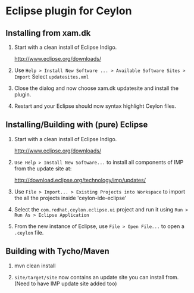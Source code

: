 # Eclipse plugin for Ceylon

## Installing from xam.dk

1. Start with a clean install of Eclipse Indigo.

   <http://www.eclipse.org/downloads/>

2. Use `Help > Install New Software ... > Available Software Sites > Import`
   Select `updatesites.xml`

3. Close the dialog and now choose xam.dk updatesite and install the plugin.

4. Restart and your Eclipse should now syntax highlight Ceylon files.

## Installing/Building with (pure) Eclipse

1.  Start with a clean install of Eclipse Indigo.
    
    <http://www.eclipse.org/downloads/>
    
2.  `Use Help > Install New Software...` to install all 
    components of IMP from the update site at:
    
    <http://download.eclipse.org/technology/imp/updates/>
    
3.  Use `File > Import... > Existing Projects into Workspace` 
    to import the all the projects inside 'ceylon-ide-eclipse'
    
4.  Select the `com.redhat.ceylon.eclipse.ui` project and run it using
    `Run > Run As > Eclipse Application`
    
5.  From the new instance of Eclipse, use `File > Open File...` 
    to open a `.ceylon` file.

## Building with Tycho/Maven

1.  mvn clean install

2. `site/target/site` now contains an update site you can install from.
   (Need to have IMP update site added too)

